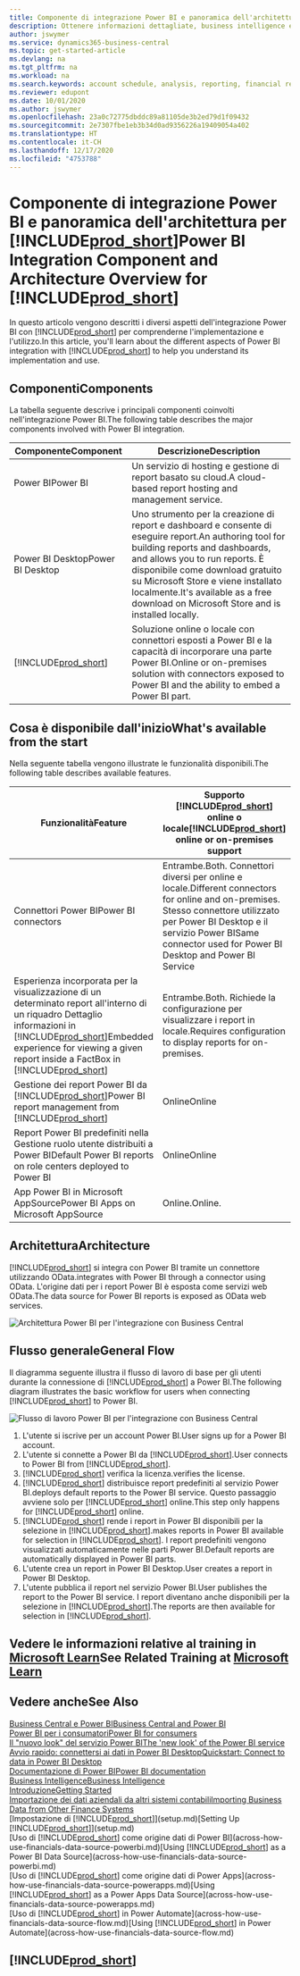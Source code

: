 ```yaml
---
title: Componente di integrazione Power BI e panoramica dell'architettura per Business Central | Microsoft Docs
description: Ottenere informazioni dettagliate, business intelligence e KPI a partire dai dati di Business Central è semplice con le app Business Central per Power BI.
author: jswymer
ms.service: dynamics365-business-central
ms.topic: get-started-article
ms.devlang: na
ms.tgt_pltfrm: na
ms.workload: na
ms.search.keywords: account schedule, analysis, reporting, financial report, business intelligence, KPI
ms.reviewer: edupont
ms.date: 10/01/2020
ms.author: jswymer
ms.openlocfilehash: 23a0c72775dbddc89a81105de3b2ed79d1f09432
ms.sourcegitcommit: 2e7307fbe1eb3b34d0ad9356226a19409054a402
ms.translationtype: HT
ms.contentlocale: it-CH
ms.lasthandoff: 12/17/2020
ms.locfileid: "4753788"
---
```

# <a name="power-bi-integration-component-and-architecture-overview-for-prod_short"></a><span data-ttu-id="2ce53-103">Componente di integrazione Power BI e panoramica dell'architettura per [!INCLUDE[prod_short](includes/prod_short.md)]</span><span class="sxs-lookup"><span data-stu-id="2ce53-103">Power BI Integration Component and Architecture Overview for [!INCLUDE[prod_short](includes/prod_short.md)]</span></span>

<span data-ttu-id="2ce53-104">In questo articolo vengono descritti i diversi aspetti dell'integrazione Power BI con [!INCLUDE[prod_short](includes/prod_short.md)] per comprenderne l'implementazione e l'utilizzo.</span><span class="sxs-lookup"><span data-stu-id="2ce53-104">In this article, you'll learn about the different aspects of Power BI integration with [!INCLUDE[prod_short](includes/prod_short.md)] to help you understand its implementation and use.</span></span>

## <a name="components"></a><span data-ttu-id="2ce53-105">Componenti</span><span class="sxs-lookup"><span data-stu-id="2ce53-105">Components</span></span>

<span data-ttu-id="2ce53-106">La tabella seguente descrive i principali componenti coinvolti nell'integrazione Power BI.</span><span class="sxs-lookup"><span data-stu-id="2ce53-106">The following table describes the major components involved with Power BI integration.</span></span>

|<span data-ttu-id="2ce53-107">Componente</span><span class="sxs-lookup"><span data-stu-id="2ce53-107">Component</span></span>|<span data-ttu-id="2ce53-108">Descrizione</span><span class="sxs-lookup"><span data-stu-id="2ce53-108">Description</span></span>|
|---------|-----------|
|<span data-ttu-id="2ce53-109">Power BI</span><span class="sxs-lookup"><span data-stu-id="2ce53-109">Power BI</span></span>|<span data-ttu-id="2ce53-110">Un servizio di hosting e gestione di report basato su cloud.</span><span class="sxs-lookup"><span data-stu-id="2ce53-110">A cloud-based report hosting and management service.</span></span>|
|<span data-ttu-id="2ce53-111">Power BI Desktop</span><span class="sxs-lookup"><span data-stu-id="2ce53-111">Power BI Desktop</span></span>|<span data-ttu-id="2ce53-112">Uno strumento per la creazione di report e dashboard e consente di eseguire report.</span><span class="sxs-lookup"><span data-stu-id="2ce53-112">An authoring tool for building reports and dashboards, and allows you to run reports.</span></span> <span data-ttu-id="2ce53-113">È disponibile come download gratuito su Microsoft Store e viene installato localmente.</span><span class="sxs-lookup"><span data-stu-id="2ce53-113">It's available as a free download on Microsoft Store and is installed locally.</span></span>|
|[!INCLUDE[prod_short](includes/prod_short.md)]|<span data-ttu-id="2ce53-114">Soluzione online o locale con connettori esposti a Power BI e la capacità di incorporare una parte Power BI.</span><span class="sxs-lookup"><span data-stu-id="2ce53-114">Online or on-premises solution with connectors exposed to Power BI and the ability to embed a Power BI part.</span></span>|

## <a name="whats-available-from-the-start"></a><span data-ttu-id="2ce53-115">Cosa è disponibile dall'inizio</span><span class="sxs-lookup"><span data-stu-id="2ce53-115">What's available from the start</span></span>

<span data-ttu-id="2ce53-116">Nella seguente tabella vengono illustrate le funzionalità disponibili.</span><span class="sxs-lookup"><span data-stu-id="2ce53-116">The following table describes available features.</span></span>

|<span data-ttu-id="2ce53-117">Funzionalità</span><span class="sxs-lookup"><span data-stu-id="2ce53-117">Feature</span></span>|<span data-ttu-id="2ce53-118">Supporto [!INCLUDE[prod_short](includes/prod_short.md)] online o locale</span><span class="sxs-lookup"><span data-stu-id="2ce53-118">[!INCLUDE[prod_short](includes/prod_short.md)] online or on-premises support</span></span>|
|-------|---------------------|
|<span data-ttu-id="2ce53-119">Connettori Power BI</span><span class="sxs-lookup"><span data-stu-id="2ce53-119">Power BI connectors</span></span>|<span data-ttu-id="2ce53-120">Entrambe.</span><span class="sxs-lookup"><span data-stu-id="2ce53-120">Both.</span></span> <span data-ttu-id="2ce53-121">Connettori diversi per online e locale.</span><span class="sxs-lookup"><span data-stu-id="2ce53-121">Different connectors for online and on-premises.</span></span> <span data-ttu-id="2ce53-122">Stesso connettore utilizzato per Power BI Desktop e il servizio Power BI</span><span class="sxs-lookup"><span data-stu-id="2ce53-122">Same connector used for Power BI Desktop and Power BI Service</span></span> |
|<span data-ttu-id="2ce53-123">Esperienza incorporata per la visualizzazione di un determinato report all'interno di un riquadro Dettaglio informazioni in [!INCLUDE[prod_short](includes/prod_short.md)]</span><span class="sxs-lookup"><span data-stu-id="2ce53-123">Embedded experience for viewing a given report inside a FactBox in [!INCLUDE[prod_short](includes/prod_short.md)]</span></span>|<span data-ttu-id="2ce53-124">Entrambe.</span><span class="sxs-lookup"><span data-stu-id="2ce53-124">Both.</span></span> <span data-ttu-id="2ce53-125">Richiede la configurazione per visualizzare i report in locale.</span><span class="sxs-lookup"><span data-stu-id="2ce53-125">Requires configuration to display reports for on-premises.</span></span>|
|<span data-ttu-id="2ce53-126">Gestione dei report Power BI da [!INCLUDE[prod_short](includes/prod_short.md)]</span><span class="sxs-lookup"><span data-stu-id="2ce53-126">Power BI report management from [!INCLUDE[prod_short](includes/prod_short.md)]</span></span>|<span data-ttu-id="2ce53-127">Online</span><span class="sxs-lookup"><span data-stu-id="2ce53-127">Online</span></span>|
|<span data-ttu-id="2ce53-128">Report Power BI predefiniti nella Gestione ruolo utente distribuiti a Power BI</span><span class="sxs-lookup"><span data-stu-id="2ce53-128">Default Power BI reports on role centers deployed to Power BI</span></span>|<span data-ttu-id="2ce53-129">Online</span><span class="sxs-lookup"><span data-stu-id="2ce53-129">Online</span></span>|
|<span data-ttu-id="2ce53-130">App Power BI in Microsoft AppSource</span><span class="sxs-lookup"><span data-stu-id="2ce53-130">Power BI Apps on Microsoft AppSource</span></span>|<span data-ttu-id="2ce53-131">Online.</span><span class="sxs-lookup"><span data-stu-id="2ce53-131">Online.</span></span>|

## <a name="architecture"></a><span data-ttu-id="2ce53-132">Architettura</span><span class="sxs-lookup"><span data-stu-id="2ce53-132">Architecture</span></span>

[!INCLUDE[prod_short](includes/prod_short.md)] <span data-ttu-id="2ce53-133">si integra con Power BI tramite un connettore utilizzando OData.</span><span class="sxs-lookup"><span data-stu-id="2ce53-133">integrates with Power BI through a connector using OData.</span></span> <span data-ttu-id="2ce53-134">L'origine dati per i report Power BI è esposta come servizi web OData.</span><span class="sxs-lookup"><span data-stu-id="2ce53-134">The data source for Power BI reports is exposed as OData web services.</span></span>

![Architettura Power BI per l'integrazione con Business Central](./media/power-bi-architecture.png)

## <a name="general-flow"></a><span data-ttu-id="2ce53-136">Flusso generale</span><span class="sxs-lookup"><span data-stu-id="2ce53-136">General Flow</span></span>

<span data-ttu-id="2ce53-137">Il diagramma seguente illustra il flusso di lavoro di base per gli utenti durante la connessione di [!INCLUDE[prod_short](includes/prod_short.md)] a Power BI.</span><span class="sxs-lookup"><span data-stu-id="2ce53-137">The following diagram illustrates the basic workflow for users when connecting [!INCLUDE[prod_short](includes/prod_short.md)] to Power BI.</span></span>

![Flusso di lavoro Power BI per l'integrazione con Business Central](./media/power-bi-flow.png)

1. <span data-ttu-id="2ce53-139">L'utente si iscrive per un account Power BI.</span><span class="sxs-lookup"><span data-stu-id="2ce53-139">User signs up for a Power BI account.</span></span>
2. <span data-ttu-id="2ce53-140">L'utente si connette a Power BI da [!INCLUDE[prod_short](includes/prod_short.md)].</span><span class="sxs-lookup"><span data-stu-id="2ce53-140">User connects to Power BI from [!INCLUDE[prod_short](includes/prod_short.md)].</span></span>
3. [!INCLUDE[prod_short](includes/prod_short.md)] <span data-ttu-id="2ce53-141">verifica la licenza.</span><span class="sxs-lookup"><span data-stu-id="2ce53-141">verifies the license.</span></span>
4. [!INCLUDE[prod_short](includes/prod_short.md)] <span data-ttu-id="2ce53-142">distribuisce report predefiniti al servizio Power BI.</span><span class="sxs-lookup"><span data-stu-id="2ce53-142">deploys default reports to the Power BI service.</span></span> <span data-ttu-id="2ce53-143">Questo passaggio avviene solo per [!INCLUDE[prod_short](includes/prod_short.md)] online.</span><span class="sxs-lookup"><span data-stu-id="2ce53-143">This step only happens for [!INCLUDE[prod_short](includes/prod_short.md)] online.</span></span>
5. [!INCLUDE[prod_short](includes/prod_short.md)] <span data-ttu-id="2ce53-144">rende i report in Power BI disponibili per la selezione in [!INCLUDE[prod_short](includes/prod_short.md)].</span><span class="sxs-lookup"><span data-stu-id="2ce53-144">makes reports in Power BI available for selection in [!INCLUDE[prod_short](includes/prod_short.md)].</span></span> <span data-ttu-id="2ce53-145">I report predefiniti vengono visualizzati automaticamente nelle parti Power BI.</span><span class="sxs-lookup"><span data-stu-id="2ce53-145">Default reports are automatically displayed in Power BI parts.</span></span>
6. <span data-ttu-id="2ce53-146">L'utente crea un report in Power BI Desktop.</span><span class="sxs-lookup"><span data-stu-id="2ce53-146">User creates a report in Power BI Desktop.</span></span>
7. <span data-ttu-id="2ce53-147">L'utente pubblica il report nel servizio Power BI.</span><span class="sxs-lookup"><span data-stu-id="2ce53-147">User publishes the report to the Power BI service.</span></span> <span data-ttu-id="2ce53-148">I report diventano anche disponibili per la selezione in [!INCLUDE[prod_short](includes/prod_short.md)].</span><span class="sxs-lookup"><span data-stu-id="2ce53-148">The reports are then available for selection in [!INCLUDE[prod_short](includes/prod_short.md)].</span></span>

## <a name="see-related-training-at-microsoft-learn"></a><span data-ttu-id="2ce53-149">Vedere le informazioni relative al training in [Microsoft Learn](/learn/modules/configure-powerbi-excel-dynamics-365-business-central/index)</span><span class="sxs-lookup"><span data-stu-id="2ce53-149">See Related Training at [Microsoft Learn](/learn/modules/configure-powerbi-excel-dynamics-365-business-central/index)</span></span>

## <a name="see-also"></a><span data-ttu-id="2ce53-150">Vedere anche</span><span class="sxs-lookup"><span data-stu-id="2ce53-150">See Also</span></span>

[<span data-ttu-id="2ce53-151">Business Central e Power BI</span><span class="sxs-lookup"><span data-stu-id="2ce53-151">Business Central and Power BI</span></span>](admin-powerbi.md)  
[<span data-ttu-id="2ce53-152">Power BI per i consumatori</span><span class="sxs-lookup"><span data-stu-id="2ce53-152">Power BI for consumers</span></span>](/power-bi/consumer/end-user-consumer)  
[<span data-ttu-id="2ce53-153">Il "nuovo look" del servizio Power BI</span><span class="sxs-lookup"><span data-stu-id="2ce53-153">The 'new look' of the Power BI service</span></span>](/power-bi/service-new-look)  
[<span data-ttu-id="2ce53-154">Avvio rapido: connettersi ai dati in Power BI Desktop</span><span class="sxs-lookup"><span data-stu-id="2ce53-154">Quickstart: Connect to data in Power BI Desktop</span></span>](/power-bi/desktop-quickstart-connect-to-data)  
[<span data-ttu-id="2ce53-155">Documentazione di Power BI</span><span class="sxs-lookup"><span data-stu-id="2ce53-155">Power BI documentation</span></span>](/power-bi/)  
[<span data-ttu-id="2ce53-156">Business Intelligence</span><span class="sxs-lookup"><span data-stu-id="2ce53-156">Business Intelligence</span></span>](bi.md)  
[<span data-ttu-id="2ce53-157">Introduzione</span><span class="sxs-lookup"><span data-stu-id="2ce53-157">Getting Started</span></span>](product-get-started.md)  
[<span data-ttu-id="2ce53-158">Importazione dei dati aziendali da altri sistemi contabili</span><span class="sxs-lookup"><span data-stu-id="2ce53-158">Importing Business Data from Other Finance Systems</span></span>](across-import-data-configuration-packages.md)  
<span data-ttu-id="2ce53-159">[Impostazione di [!INCLUDE[prod_short](includes/prod_short.md)]](setup.md)</span><span class="sxs-lookup"><span data-stu-id="2ce53-159">[Setting Up [!INCLUDE[prod_short](includes/prod_short.md)]](setup.md)</span></span>  
<span data-ttu-id="2ce53-160">[Uso di [!INCLUDE[prod_short](includes/prod_short.md)] come origine dati di Power BI](across-how-use-financials-data-source-powerbi.md)</span><span class="sxs-lookup"><span data-stu-id="2ce53-160">[Using [!INCLUDE[prod_short](includes/prod_short.md)] as a Power BI Data Source](across-how-use-financials-data-source-powerbi.md)</span></span>  
<span data-ttu-id="2ce53-161">[Uso di [!INCLUDE[prod_short](includes/prod_short.md)] come origine dati di Power Apps](across-how-use-financials-data-source-powerapps.md)</span><span class="sxs-lookup"><span data-stu-id="2ce53-161">[Using [!INCLUDE[prod_short](includes/prod_short.md)] as a Power Apps Data Source](across-how-use-financials-data-source-powerapps.md)</span></span>  
<span data-ttu-id="2ce53-162">[Uso di [!INCLUDE[prod_short](includes/prod_short.md)] in Power Automate](across-how-use-financials-data-source-flow.md)</span><span class="sxs-lookup"><span data-stu-id="2ce53-162">[Using [!INCLUDE[prod_short](includes/prod_short.md)] in Power Automate](across-how-use-financials-data-source-flow.md)</span></span>  

## [!INCLUDE[prod_short](includes/free_trial_md.md)]  
